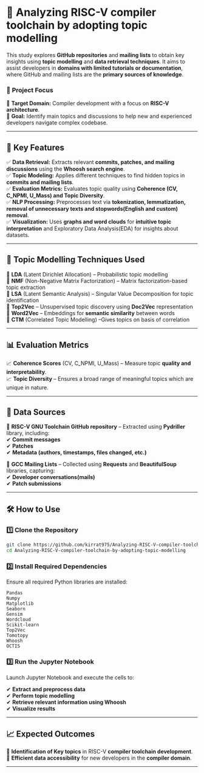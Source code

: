 
# 🚀 Analyzing RISC-V compiler toolchain by adopting topic modelling 

This study explores **GitHub repositories** and **mailing lists** to obtain key insights using **topic modelling** and **data retrieval techniques**. It aims to assist developers in **domains with limited tutorials or documentation**, where GitHub and mailing lists are the **primary sources of knowledge**.  

### 🎯 **Project Focus**  
🔹 **Target Domain:** Compiler development with a focus on **RISC-V architecture**.  
🔹 **Goal:** Identify main topics and discussions to help new and experienced developers navigate complex codebase.  

---

## 🔑 **Key Features**  

✅ **Data Retrieval:** Extracts relevant **commits, patches, and mailing discussions** using the **Whoosh search engine**.  
✅ **Topic Modeling:** Applies different techniques to find hidden topics in **commits and mailing lists**.  
✅ **Evaluation Metrics:** Evaluates topic quality using **Coherence (CV, C_NPMI, U_Mass) and Topic Diversity**.  
✅ **NLP Processing:** Preprocesses text via **tokenization, lemmatization, removal of unnecessary texts and stopwords(English and custom) removal**.  
✅ **Visualization:** Uses **graphs and word clouds** for **intuitive topic interpretation** and Exploratory Data Analysis(EDA) for insights about datasets.  

---

## 🧠 **Topic Modelling Techniques Used**  

🔹 **LDA** (Latent Dirichlet Allocation) – Probabilistic topic modelling  
🔹 **NMF** (Non-Negative Matrix Factorization) – Matrix factorization-based topic extraction  
🔹 **LSA** (Latent Semantic Analysis) – Singular Value Decomposition for topic identification  
🔹 **Top2Vec** – Unsupervised topic discovery using **Doc2Vec** representation  
🔹 **Word2Vec** – Embeddings for **semantic similarity** between words  
🔹 **CTM** (Correlated Topic Modelling) –Gives topics on basis of correlation

---

## 📊 **Evaluation Metrics**  

📈 **Coherence Scores** (CV, C_NPMI, U_Mass) – Measure topic **quality and interpretability**.  
📈 **Topic Diversity** – Ensures a broad range of meaningful topics which are unique in nature.  

---

## 📂 **Data Sources**  

📌 **RISC-V GNU Toolchain GitHub repository** – Extracted using **Pydriller** library, including:  
✔ **Commit messages**  
✔ **Patches**  
✔ **Metadata (authors, timestamps, files changed, etc.)**  

📌 **GCC Mailing Lists** – Collected using **Requests** and **BeautifulSoup** libraries, capturing:  
✔ **Developer conversations(mails)**  
✔ **Patch submissions**  

---

## 🛠 **How to Use**  

### 1️⃣ **Clone the Repository**  
```bash
git clone https://github.com/kirrat975/Analyzing-RISC-V-compiler-toolchain-by-adopting-topic-modelling.git
cd Analyzing-RISC-V-compiler-toolchain-by-adopting-topic-modelling

```

### 2️⃣ **Install Required Dependencies**  
Ensure all required Python libraries are installed:  

```
Pandas  
Numpy  
Matplotlib  
Seaborn  
Gensim  
Wordcloud  
Scikit-learn  
Top2Vec  
Tomotopy  
Whoosh  
OCTIS  
```

### 3️⃣ **Run the Jupyter Notebook**  
Launch Jupyter Notebook and execute the cells to:  

✔ **Extract and preprocess data**  
✔ **Perform topic modelling**  
✔ **Retrieve relevant information using Whoosh**  
✔ **Visualize results**  

---

## 📈 **Expected Outcomes**  

🚀 **Identification of Key topics** in RISC-V **compiler toolchain development**.  
🔎 **Efficient data accessibility** for new developers in the **compiler domain**.  

---
